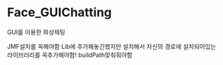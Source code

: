 # Face_GUIChatting
GUI를 이용한 화상채팅

JMF설치를 꼭해야함
Lib에 추가해놓긴했지만 설치해서 자신의 경로에 설치되어있는 라이브러리를 꼭추가해야함!
buildPath맞춰줘야함
